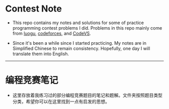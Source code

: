 # Contest Note

- This repo contains my notes and solutions for some of practice programming contest problems I did. Problems in this repo mainly come from [luogu](http://luogu.org), [codeforces](http://codeforces.com), and [CodeVS](http://codevs.cn).

- Since it's been a while since I started practicing. My notes are in Simplified Chinese to remain consistency. Hopefully, one day I will translate them into English. 

---

# 编程竞赛笔记

- 这里存放着我练习过的部分编程竞赛题目的笔记和题解。文件夹按照题目类型分类，希望你可以在这里找到一点有启发的思想。

